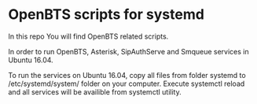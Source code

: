 # OpenBTS scripts for systemd
In this repo You will find OpenBTS related scripts.

In order to run OpenBTS, Asterisk, SipAuthServe and Smqueue services in Ubuntu 16.04. 

To run the services on Ubuntu 16.04, copy all files from folder systemd to /etc/systemd/system/ folder on your computer.
Execute systemctl reload and all services will be availible from systemctl utility.
